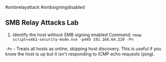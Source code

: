#smbrelayattack
#smbsigningdisabled
## SMB Relay Attacks Lab

1. Identify the host without SMB signing enabled
Command: `nmap script=smb2-security-mode.nse -p445 192.168.64.220 -Pn`

`-Pn` - Treats all hosts as online, skipping host discovery. This is useful if you know the host is up but it isn't responding to ICMP echo requests (ping).


